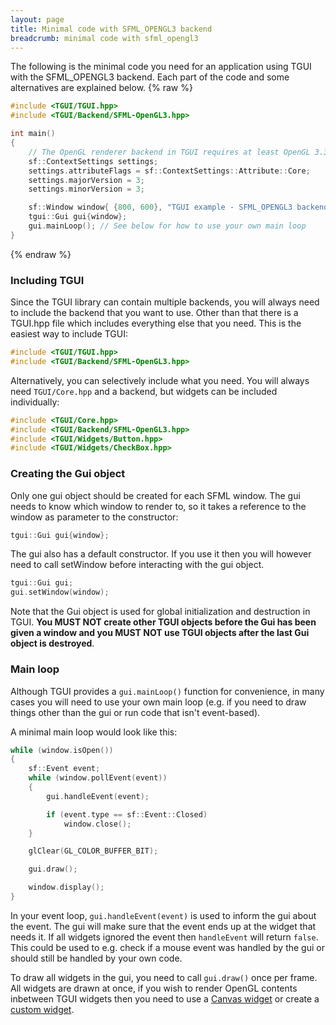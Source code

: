 ```yaml
---
layout: page
title: Minimal code with SFML_OPENGL3 backend
breadcrumb: minimal code with sfml_opengl3
---
```


The following is the minimal code you need for an application using TGUI with the SFML_OPENGL3 backend. Each part of the code and some alternatives are explained below.
{% raw %}
```c++
#include <TGUI/TGUI.hpp>
#include <TGUI/Backend/SFML-OpenGL3.hpp>

int main()
{
    // The OpenGL renderer backend in TGUI requires at least OpenGL 3.3
    sf::ContextSettings settings;
    settings.attributeFlags = sf::ContextSettings::Attribute::Core;
    settings.majorVersion = 3;
    settings.minorVersion = 3;

    sf::Window window{ {800, 600}, "TGUI example - SFML_OPENGL3 backend", sf::Style::Default, settings };
    tgui::Gui gui{window};
    gui.mainLoop(); // See below for how to use your own main loop
}
```
{% endraw %}


### Including TGUI

Since the TGUI library can contain multiple backends, you will always need to include the backend that you want to use. Other than that there is a TGUI.hpp file which includes everything else that you need. This is the easiest way to include TGUI:
```c++
#include <TGUI/TGUI.hpp>
#include <TGUI/Backend/SFML-OpenGL3.hpp>
```

Alternatively, you can selectively include what you need. You will always need `TGUI/Core.hpp` and a backend, but widgets can be included individually:
```c++
#include <TGUI/Core.hpp>
#include <TGUI/Backend/SFML-OpenGL3.hpp>
#include <TGUI/Widgets/Button.hpp>
#include <TGUI/Widgets/CheckBox.hpp>
```


### Creating the Gui object

Only one gui object should be created for each SFML window. The gui needs to know which window to render to, so it takes a reference to the window as parameter to the constructor:
```c++
tgui::Gui gui{window};
```

The gui also has a default constructor. If you use it then you will however need to call setWindow before interacting with the gui object.
```c++
tgui::Gui gui;
gui.setWindow(window);
```

Note that the Gui object is used for global initialization and destruction in TGUI. **You MUST NOT create other TGUI objects before the Gui has been given a window and you MUST NOT use TGUI objects after the last Gui object is destroyed**.


### Main loop

Although TGUI provides a `gui.mainLoop()` function for convenience, in many cases you will need to use your own main loop (e.g. if you need to draw things other than the gui or run code that isn't event-based).

A minimal main loop would look like this:
```c++
while (window.isOpen())
{
    sf::Event event;
    while (window.pollEvent(event))
    {
        gui.handleEvent(event);

        if (event.type == sf::Event::Closed)
            window.close();
    }

    glClear(GL_COLOR_BUFFER_BIT);

    gui.draw();

    window.display();
}
```

In your event loop, `gui.handleEvent(event)` is used to inform the gui about the event. The gui will make sure that the event ends up at the widget that needs it. If all widgets ignored the event then `handleEvent` will return `false`. This could be used to e.g. check if a mouse event was handled by the gui or should still be handled by your own code.

To draw all widgets in the gui, you need to call `gui.draw()` once per frame. All widgets are drawn at once, if you wish to render OpenGL contents inbetween TGUI widgets then you need to use a [Canvas widget](../canvas/) or create a [custom widget](../custom-widgets).
